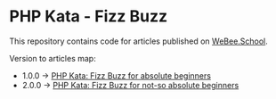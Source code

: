 # PHP Kata - Fizz Buzz
This repository contains code for articles published on [WeBee.School](https://webee.school).

Version to articles map:
* 1.0.0 -> [PHP Kata: Fizz Buzz for absolute beginners](https://webee.school/coding/php/kata/fizz-buzz-for-absolute-beginners.html)
* 2.0.0 -> [PHP Kata: Fizz Buzz for not-so absolute beginners](https://webee.school/coding/php/kata/fizz-buzz-for-not-so-absolute-beginners.html)
